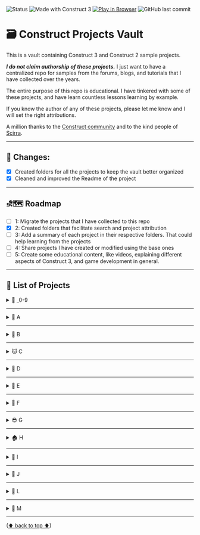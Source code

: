 <a id="readme-top"></a>

![Status](https://img.shields.io/badge/status-under--development-yellow)
![Made with Construct 3](https://img.shields.io/badge/built%20with-Construct%203-blue?logo=construct3)
[![Play in Browser](https://img.shields.io/badge/Play--Now-Browser-green?logo=google-chrome&logoColor=white)](https://hielo777.github.io/ConstructVault/)
![GitHub last commit](https://img.shields.io/github/last-commit/hielo777/ConstructVault)

# 🗃️ Construct Projects Vault

This is a vault containing Construct 3 and Construct 2 sample projects.

***I do not claim authorship of these projects.***  I just want to have a centralized repo for  samples from the forums, blogs, and tutorials that I have collected over the years.

The entire purpose of this repo is educational. I have tinkered with some of these projects, and have learn countless lessons learning by example.

If you know the author of any of these projects, please let me know and I will set the right attributions.

A million thanks to the [Construct community](https://www.construct.net/en/forum) and to the kind people of [Scirra](https://www.construct.net/en).

***

## 🔀 Changes:
- [x] Created folders for all the projects to keep the vault better organized
- [x] Cleaned and improved the Readme of the project

***

## ⛐🗺️ Roadmap

- [ ] 1: Migrate the projects that I have collected to this repo
- [x] 2: Created folders that facilitate search and project attribution
- [ ] 3: Add a summary of each project in their respective folders. That could help learning from the projects
- [ ] 4: Share projects I have created or modified using the base ones
- [ ] 5: Create some educational content, like videos, explaining different aspects of Construct 3, and game development in general.

***

## 📝 List of Projects

<details>
<summary> 🔢 _0-9</summary>

- _Generate-Level-Map-Loop.c3p
- _Grenade-top-view-r379.c3p
- _Laser-Gun-r3682.c3p
- _Move-2-player-Rope-r4162.c3p
- _Rotate-Object-r3682.c3p
- _Spawn-Tower-Final.c3p
- _Warp-Hero-RPG-Sample.c3p
- _Weapon-Orbit-r397.c3p
- 2d3dcam (3).c3p
- 2d3dcam_Test (1).c3p
- 2d3dcam_Test.c3p
- 3D Shooter with mouse.c3p
- 3D Shooter without mouse.c3p
- 3d_box_and_wedge_collsion_response (1).c3p
- 3d_box_and_wedge_collsion_response.c3p
- 3d_card_flip.c3p
- 3dobjectwalking.c3p
- 8Direction_Gamepad.c3p
- 1999Carolina_SF.c3p

<p align="right">(<a href="#readme-top">⬆  back to top  ⬆</a>)</p>
</details>

***

<details>
<summary>🍎 A</summary>

- arch_3dmesh.c3p
- arrayVariables.c3p
- ASCII_Art.c3p
- audio-worklets.c3p
- AutoFill_collisionMap.c3p

<p align="right">(<a href="#readme-top">⬆  back to top  ⬆</a>)</p>
</details>

***

<details>
<summary>🏀 B</summary>

- Battle ship.c3p
- BendSprite.c3p
- bezier.c3p
- biters (1).c3p
- biters.c3p
- BitmapToTilemap.c3p
- BlockPuzzle2.c3p
- BitmapToTilemap v02.c3p
- boulderDash2.c3p
- BOX_switch_position.c3p

<p align="right">(<a href="#readme-top">⬆  back to top  ⬆</a>)</p>
</details>

***

<details>
<summary>🐱 C</summary>

- Canvas_FloodFill.c3p
- Car lanes.c3p
- cardflip.c3p
- CardGame2PlayersC3.c3p
- carrace.c3p
- ceilingSlopes.c3p
- CentralRandomIsland.c3p
- chain_stiffness.c3p
- ChainLightning.c3p
- Color.c3p
- ColorOverlay2.c3p
- ColorPickerTextbox.c3p
- ContainersAndFamilies.c3p
- Copy of Dino Turret.c3p
- cube_roll.c3p
- CurvedWires.c3p
- CutImage_JigsawPuzzle.c3p
- cycle_through_family.c3p

<p align="right">(<a href="#readme-top">⬆  back to top  ⬆</a>)</p>
</details>

***

<details>
<summary>🐶 D</summary>

- dead worlds without the chatgpt stuff.c3p
- dead worlds.c3p
- DISCO VOLADOR.c3p
- DrawPathAndMoveAlongIt (1).c3p
- DrawPathAndMoveAlongIt.c3p
- DungeonWallMarkers-Map Flooding.c3p

<p align="right">(<a href="#readme-top">⬆  back to top  ⬆</a>)</p>
</details>

***

<details>
<summary>🐘 E</summary>

- Easy_EnemyChase_Example (1).c3p
- Easy_EnemyChase_Example.c3p
- ExpandingImageTrick.c3p
- external_lib_issue (1).c3p
- external_lib_issue.c3p

<p align="right">(<a href="#readme-top">⬆  back to top  ⬆</a>)</p>
</details>

***

<details>
<summary>🌸 F</summary>

- family_order_byType.c3p
- fast-radial-progress-bar-demo.c3p
- FillTheBlankWord-Fill in the blank.c3p
- find_room_name.c3p
- fish_maybe.c3p
- flock_02.c3p
- flock.c3p
- floor_mirror.c3p
- Fog of War (RTS game).c3p
- FollowSnake.c3p
- FPS_Controller_Episode1_Example.c3p
- FramingEffectsAndZoom.c3p
- frontline_w_effects.c3p

<p align="right">(<a href="#readme-top">⬆  back to top  ⬆</a>)</p>
</details>

***

<details>
<summary>😎 G</summary>

- Gearbox (1).c3p
- Gearbox.c3p
- grab the stick.c3p

<p align="right">(<a href="#readme-top">⬆  back to top  ⬆</a>)</p>
</details>

***


<details>
<summary>🏠 H</summary>

- help.c3p
- Hex Pathfinding.c3p
- hex2color.c3p
- htmlpage.c3p

<p align="right">(<a href="#readme-top">⬆  back to top  ⬆</a>)</p>
</details>

***

<details>
<summary>🍦 I</summary>

- iFrame_CallFunction.c3p
- Infinity Panning.c3p
- island_orbit.c3p
- isometricgame.c3p

<p align="right">(<a href="#readme-top">⬆  back to top  ⬆</a>)</p>
</details>

***


<details>
<summary>🐆 J</summary>

- joyconsample.c3p
- jumpArc (1).c3p

<p align="right">(<a href="#readme-top">⬆  back to top  ⬆</a>)</p>
</details>

<!--
***

<details>
<summary>🪁 K</summary>

<p align="right">(<a href="#readme-top">⬆  back to top  ⬆</a>)</p>
</details>


-->
***

<details>
<summary>🦁 L</summary>

- laser_los.c3p
- Letter Tracing.c3p
- load-array-json.c3p
- LocalStorageSaveVariables.c3p
- Loop_through_family.c3p

<p align="right">(<a href="#readme-top">⬆  back to top  ⬆</a>)</p>
</details>

***

<details>
<summary>🐒 M</summary>

- marchingSquares (1).c3p
- marchingSquares (2).c3p
- marchingSquares.c3p
- marchingSquares2.c3p
- match3gameadvancedmatch.c3p
- matchitensblockchain.c3p
- mesh_slice3.c3p
- MeshPoints_Episode2_Example (1).c3p
- MeshPoints_Episode2_Example.c3p
- meshtest2.c3p
- MinimapRound.c3p
- modtest.c3p
- MyBasicSetup.c3p
- MyMeshTest.c3p
- new-boids (1).c3p


<p align="right">(<a href="#readme-top">⬆  back to top  ⬆</a>)</p>
</details>

***

<!--
<details>
<summary>🪺 N</summary>

<p align="right">(<a href="#readme-top">⬆  back to top  ⬆</a>)</p>
</details>

***

<details>
<summary>🍊 O</summary>

<p align="right">(<a href="#readme-top">⬆  back to top  ⬆</a>)</p>
</details>

***

<details>
<summary>🐷 P</summary>

<p align="right">(<a href="#readme-top">⬆  back to top  ⬆</a>)</p>
</details>

***

<details>
<summary>👸🏻 Q</summary>

<p align="right">(<a href="#readme-top">⬆  back to top  ⬆</a>)</p>
</details>

***

<details>
<summary>🤖 R</summary>

<p align="right">(<a href="#readme-top">⬆  back to top  ⬆</a>)</p>
</details>

***

<details>
<summary>☀️ S</summary>

<p align="right">(<a href="#readme-top">⬆  back to top  ⬆</a>)</p>
</details>

***

<details>
<summary>🌳 T</summary>

<p align="right">(<a href="#readme-top">⬆  back to top  ⬆</a>)</p>
</details>

***

<details>
<summary>☂️ U</summary>

<p align="right">(<a href="#readme-top">⬆  back to top  ⬆</a>)</p>
</details>

***

<details>
<summary>🎻 V</summary>

<p align="right">(<a href="#readme-top">⬆  back to top  ⬆</a>)</p>
</details>

***

<details>
<summary>⏱️ W</summary>

<p align="right">(<a href="#readme-top">⬆  back to top  ⬆</a>)</p>
</details>

***

<details>
<summary>🩻 X</summary>

<p align="right">(<a href="#readme-top">⬆  back to top  ⬆</a>)</p>
</details>

***

<details>
<summary>🧶 Y</summary>

<p align="right">(<a href="#readme-top">⬆  back to top  ⬆</a>)</p>
</details>

***

<details>
<summary>🦓 Z</summary>

<p align="right">(<a href="#readme-top">⬆  back to top  ⬆</a>)</p>
</details>

***
-->

<p align="left">(<a href="#readme-top">⬆  back to top  ⬆</a>)</p>

